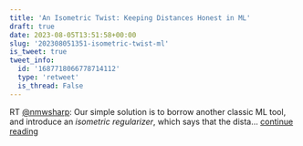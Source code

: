 ```yaml
---
title: 'An Isometric Twist: Keeping Distances Honest in ML'
draft: true
date: 2023-08-05T13:51:58+00:00
slug: '202308051351-isometric-twist-ml'
is_tweet: true
tweet_info:
  id: '1687718066778714112'
  type: 'retweet'
  is_thread: False
---
```




RT [@nmwsharp](https://x.com/nmwsharp): Our simple solution is to borrow another classic ML tool, and introduce an *isometric regularizer*, which says that the dista… [continue reading](https://x.com/sytelus/status/1687718066778714112)
